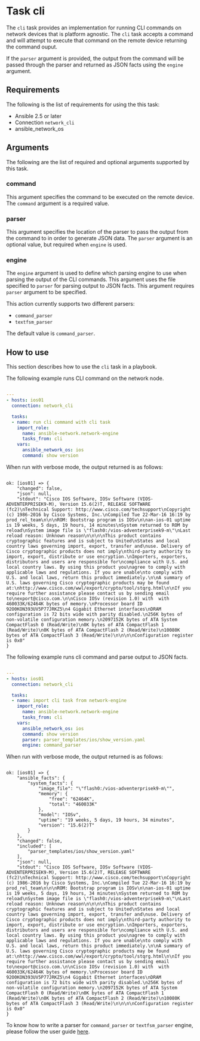 # Task cli
The ```cli``` task provides an implementation for running CLI commands on
network devices that is platform agnostic. The ```cli``` task accepts a
command and will attempt to execute that command on the remote device returning
the command ouput.

If the ```parser``` argument is provided, the output from the command will be
passed through the parser and returned as JSON facts using the ```engine```
argument.


## Requirements
The following is the list of requirements for using the this task:

* Ansible 2.5 or later
* Connection ```network_cli```
* ansible_network_os

## Arguments
The following are the list of required and optional arguments supported by this
task.

### command
This argument specifies the command to be executed on the remote device. The
```command``` argument is a required value.

### parser
This argument specifies the location of the parser to pass the output from the command to
in order to generate JSON data. The ```parser``` argument is an optional value, but required
when ```engine``` is used.

### engine
The ```engine``` argument is used to define which parsing engine to use when parsing the output
of the CLI commands. This argument uses the file specified to ```parser``` for parsing output to
JSON facts. This argument requires ```parser``` argument to be specified.

This action currently supports two different parsers:

* ```command_parser```
* ```textfsm_parser```

The default value is ```command_parser```.

## How to use
This section describes how to use the ```cli``` task in a playbook.


The following example runs CLI command on the network node.
```yaml

---
- hosts: ios01
  connection: network_cli

  tasks:
  - name: run cli command with cli task
    import_role:
      name: ansible-network.network-engine
      tasks_from: cli
    vars:
      ansible_network_os: ios
      command: show version

```

When run with verbose mode, the output returned is as follows:

```

ok: [ios01] => {
    "changed": false,
    "json": null,
    "stdout": "Cisco IOS Software, IOSv Software (VIOS-ADVENTERPRISEK9-M), Version 15.6(2)T, RELEASE SOFTWARE (fc2)\nTechnical Support: http://www.cisco.com/techsupport\nCopyright (c) 1986-2016 by Cisco Systems, Inc.\nCompiled Tue 22-Mar-16 16:19 by prod_rel_team\n\n\nROM: Bootstrap program is IOSv\n\nan-ios-01 uptime is 19 weeks, 5 days, 19 hours, 14 minutes\nSystem returned to ROM by reload\nSystem image file is \"flash0:/vios-adventerprisek9-m\"\nLast reload reason: Unknown reason\n\n\n\nThis product contains cryptographic features and is subject to United\nStates and local country laws governing import, export, transfer and\nuse. Delivery of Cisco cryptographic products does not imply\nthird-party authority to import, export, distribute or use encryption.\nImporters, exporters, distributors and users are responsible for\ncompliance with U.S. and local country laws. By using this product you\nagree to comply with applicable laws and regulations. If you are unable\nto comply with U.S. and local laws, return this product immediately.\n\nA summary of U.S. laws governing Cisco cryptographic products may be found at:\nhttp://www.cisco.com/wwl/export/crypto/tool/stqrg.html\n\nIf you require further assistance please contact us by sending email to\nexport@cisco.com.\n\nCisco IOSv (revision 1.0) with  with 460033K/62464K bytes of memory.\nProcessor board ID 92O0KON393UV5P77JRKZ5\n4 Gigabit Ethernet interfaces\nDRAM configuration is 72 bits wide with parity disabled.\n256K bytes of non-volatile configuration memory.\n2097152K bytes of ATA System CompactFlash 0 (Read/Write)\n0K bytes of ATA CompactFlash 1 (Read/Write)\n0K bytes of ATA CompactFlash 2 (Read/Write)\n10080K bytes of ATA CompactFlash 3 (Read/Write)\n\n\n\nConfiguration register is 0x0"
}

```

The following example runs cli command and parse output to JSON facts.
```yaml

---
- hosts: ios01
  connection: network_cli

  tasks:
  - name: import cli task from network-engine
    import_role:
      name: ansible-network.network-engine
      tasks_from: cli
    vars:
      ansible_network_os: ios
      command: show version
      parser: parser_templates/ios/show_version.yaml
      engine: command_parser

```

When run with verbose mode, the output returned is as follows:

```

ok: [ios01] => {
    "ansible_facts": {
        "system_facts": {
            "image_file": "\"flash0:/vios-adventerprisek9-m\"",
            "memory": {
                "free": "62464K",
                "total": "460033K"
            },
            "model": "IOSv",
            "uptime": "19 weeks, 5 days, 19 hours, 34 minutes",
            "version": "15.6(2)T"
        }
    },
    "changed": false,
    "included": [
        "parser_templates/ios/show_version.yaml"
    ],
    "json": null,
    "stdout": "Cisco IOS Software, IOSv Software (VIOS-ADVENTERPRISEK9-M), Version 15.6(2)T, RELEASE SOFTWARE (fc2)\nTechnical Support: http://www.cisco.com/techsupport\nCopyright (c) 1986-2016 by Cisco Systems, Inc.\nCompiled Tue 22-Mar-16 16:19 by prod_rel_team\n\n\nROM: Bootstrap program is IOSv\n\nan-ios-01 uptime is 19 weeks, 5 days, 19 hours, 34 minutes\nSystem returned to ROM by reload\nSystem image file is \"flash0:/vios-adventerprisek9-m\"\nLast reload reason: Unknown reason\n\n\n\nThis product contains cryptographic features and is subject to United\nStates and local country laws governing import, export, transfer and\nuse. Delivery of Cisco cryptographic products does not imply\nthird-party authority to import, export, distribute or use encryption.\nImporters, exporters, distributors and users are responsible for\ncompliance with U.S. and local country laws. By using this product you\nagree to comply with applicable laws and regulations. If you are unable\nto comply with U.S. and local laws, return this product immediately.\n\nA summary of U.S. laws governing Cisco cryptographic products may be found at:\nhttp://www.cisco.com/wwl/export/crypto/tool/stqrg.html\n\nIf you require further assistance please contact us by sending email to\nexport@cisco.com.\n\nCisco IOSv (revision 1.0) with  with 460033K/62464K bytes of memory.\nProcessor board ID 92O0KON393UV5P77JRKZ5\n4 Gigabit Ethernet interfaces\nDRAM configuration is 72 bits wide with parity disabled.\n256K bytes of non-volatile configuration memory.\n2097152K bytes of ATA System CompactFlash 0 (Read/Write)\n0K bytes of ATA CompactFlash 1 (Read/Write)\n0K bytes of ATA CompactFlash 2 (Read/Write)\n10080K bytes of ATA CompactFlash 3 (Read/Write)\n\n\n\nConfiguration register is 0x0"
}

```

To know how to write a parser for ```command_parser``` or ```textfsm_parser``` engine, please follow the user guide [here](https://github.com/ansible-network/network-engine/blob/devel/docs/user_guide/README.md).
